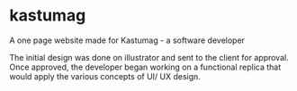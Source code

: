 # kastumag
A one page website made for Kastumag - a software developer


The initial design was done on illustrator and sent to the client for approval. Once approved, the developer began working on a functional replica that would apply the various concepts of UI/ UX design. 
